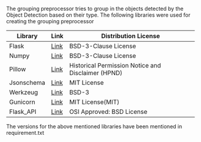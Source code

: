 The grouping preprocessor tries to group in the objects detected by the Object Detection based on their type. The following libraries were used for creating the grouping preprocessor


| Library | Link | Distribution License |
| ------------- | ------------- | -------------|
| Flask | [Link](https://pypi.org/project/Flask/)  | BSD-3-Clause License|
| Numpy | [Link](https://pypi.org/project/numpy/)  | BSD-3-Clause License|
| Pillow | [Link](https://pypi.org/project/Pillow/)  | Historical Permission Notice and Disclaimer (HPND)|
| Jsonschema | [Link](https://pypi.org/project/jsonschema/)  | MIT License|
| Werkzeug | [Link](https://pypi.org/project/Werkzeug/) | BSD-3 |
| Gunicorn | [Link](https://github.com/benoitc/gunicorn) | MIT License(MIT) |
| Flask_API | [Link](https://pypi.org/project/Flask-API/) | OSI Approved: BSD License |

The versions for the above mentioned libraries have been mentioned in requirement.txt
